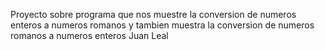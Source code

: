 Proyecto sobre programa que nos muestre la conversion de numeros enteros a numeros romanos
y tambien muestra la conversion de numeros romanos a numeros enteros
Juan Leal
